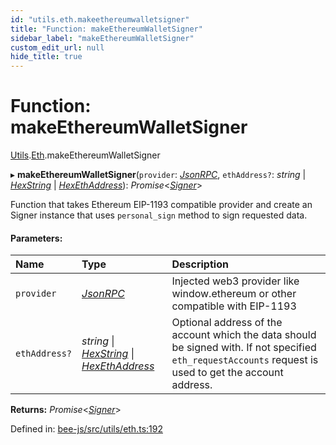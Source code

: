 ```yaml
---
id: "utils.eth.makeethereumwalletsigner"
title: "Function: makeEthereumWalletSigner"
sidebar_label: "makeEthereumWalletSigner"
custom_edit_url: null
hide_title: true
---
```


# Function: makeEthereumWalletSigner

[Utils](../modules/utils.md).[Eth](../modules/utils.eth.md).makeEthereumWalletSigner

▸ **makeEthereumWalletSigner**(`provider`: [*JsonRPC*](../interfaces/utils.eth.jsonrpc.md), `ethAddress?`: *string* \| [*HexString*](../types/utils.hex.hexstring.md) \| [*HexEthAddress*](../types/utils.eth.hexethaddress.md)): *Promise*<[*Signer*](../types/signer.md)\>

Function that takes Ethereum EIP-1193 compatible provider and create an Signer instance that
uses `personal_sign` method to sign requested data.

#### Parameters:

Name | Type | Description |
:------ | :------ | :------ |
`provider` | [*JsonRPC*](../interfaces/utils.eth.jsonrpc.md) | Injected web3 provider like window.ethereum or other compatible with EIP-1193   |
`ethAddress?` | *string* \| [*HexString*](../types/utils.hex.hexstring.md) \| [*HexEthAddress*](../types/utils.eth.hexethaddress.md) | Optional address of the account which the data should be signed with. If not specified `eth_requestAccounts` request is used to get the account address.    |

**Returns:** *Promise*<[*Signer*](../types/signer.md)\>

Defined in: [bee-js/src/utils/eth.ts:192](https://github.com/ethersphere/bee-js/blob/8087a81/src/utils/eth.ts#L192)
